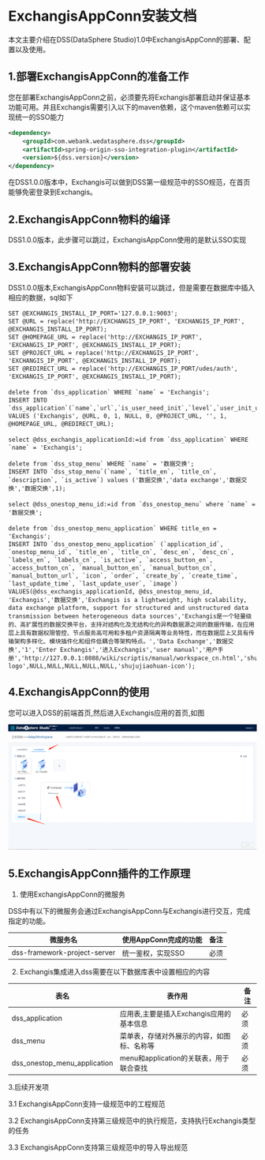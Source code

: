 # ExchangisAppConn安装文档

本文主要介绍在DSS(DataSphere Studio)1.0中ExchangisAppConn的部署、配置以及使用。



## 1.部署ExchangisAppConn的准备工作

您在部署ExchangisAppConn之前，必须要先将Exchangis部署启动并保证基本功能可用。并且Exchangis需要引入以下的maven依赖，这个maven依赖可以实现统一的SSO能力
```xml
<dependency>
    <groupId>com.webank.wedatasphere.dss</groupId>
    <artifactId>spring-origin-sso-integration-plugin</artifactId>
    <version>${dss.version}</version>
</dependency>
```
在DSS1.0.0版本中，Exchangis可以做到DSS第一级规范中的SSO规范，在首页能够免密登录到Exchangis。


## 2.ExchangisAppConn物料的编译

DSS1.0.0版本，此步骤可以跳过，ExchangisAppConn使用的是默认SSO实现

## 3.ExchangisAppConn物料的部署安装

DSS1.0.0版本,ExchangisAppConn物料安装可以跳过，但是需要在数据库中插入相应的数据，sql如下
```roomsql
SET @EXCHANGIS_INSTALL_IP_PORT='127.0.0.1:9003';
SET @URL = replace('http://EXCHANGIS_IP_PORT', 'EXCHANGIS_IP_PORT', @EXCHANGIS_INSTALL_IP_PORT);
SET @HOMEPAGE_URL = replace('http://EXCHANGIS_IP_PORT', 'EXCHANGIS_IP_PORT', @EXCHANGIS_INSTALL_IP_PORT);
SET @PROJECT_URL = replace('http://EXCHANGIS_IP_PORT', 'EXCHANGIS_IP_PORT', @EXCHANGIS_INSTALL_IP_PORT);
SET @REDIRECT_URL = replace('http://EXCHANGIS_IP_PORT/udes/auth', 'EXCHANGIS_IP_PORT', @EXCHANGIS_INSTALL_IP_PORT);

delete from `dss_application` WHERE `name` = 'Exchangis';
INSERT INTO `dss_application`(`name`,`url`,`is_user_need_init`,`level`,`user_init_url`,`exists_project_service`,`project_url`,`enhance_json`,`if_iframe`,`homepage_url`,`redirect_url`) VALUES ('Exchangis', @URL, 0, 1, NULL, 0, @PROJECT_URL, '', 1, @HOMEPAGE_URL, @REDIRECT_URL);

select @dss_exchangis_applicationId:=id from `dss_application` WHERE `name` = 'Exchangis';

delete from `dss_stop_menu` WHERE `name` = '数据交换';
INSERT INTO `dss_stop_menu`(`name`, `title_en`, `title_cn`, `description`, `is_active`) values ('数据交换','data exchange','数据交换','数据交换',1);

select @dss_onestop_menu_id:=id from `dss_onestop_menu` where `name` = '数据交换';

delete from `dss_onestop_menu_application` WHERE title_en = 'Exchangis';
INSERT INTO `dss_onestop_menu_application` (`application_id`, `onestop_menu_id`, `title_en`, `title_cn`, `desc_en`, `desc_cn`, `labels_en`, `labels_cn`, `is_active`, `access_button_en`, `access_button_cn`, `manual_button_en`, `manual_button_cn`, `manual_button_url`, `icon`, `order`, `create_by`, `create_time`, `last_update_time`, `last_update_user`, `image`) 
VALUES(@dss_exchangis_applicationId, @dss_onestop_menu_id, 'Exchangis','数据交换','Exchangis is a lightweight, high scalability, data exchange platform, support for structured and unstructured data transmission between heterogeneous data sources','Exchangis是一个轻量级的、高扩展性的数据交换平台，支持对结构化及无结构化的异构数据源之间的数据传输，在应用层上具有数据权限管控、节点服务高可用和多租户资源隔离等业务特性，而在数据层上又具有传输架构多样化、模块插件化和组件低耦合等架构特点。','Data Exchange','数据交换','1','Enter Exchangis','进入Exchangis','user manual','用户手册','http://127.0.0.1:8088/wiki/scriptis/manual/workspace_cn.html','shujujiaohuan-logo',NULL,NULL,NULL,NULL,NULL,'shujujiaohuan-icon');
```



## 4.ExchangisAppConn的使用
您可以进入DSS的前端首页,然后进入Exchangis应用的首页,如图

![Exchangis嵌入DSS](../Images/安装部署/ExchangisAppConn部署/DSS-Exchangis.png)


## 5.ExchangisAppConn插件的工作原理

1. 使用ExchangisAppConn的微服务

DSS中有以下的微服务会通过ExchangisAppConn与Exchangis进行交互，完成指定的功能。

| 微服务名      | 使用AppConn完成的功能   | 备注                                   |
|-----------------|----------------|----------------------------------------|
| dss-framework-project-server       | 统一鉴权，实现SSO   | 必须                                   |




2. Exchangis集成进入dss需要在以下数据库表中设置相应的内容

| 表名      | 表作用   | 备注                                   |
|-----------------|----------------|----------------------------------------|
| dss_application       | 应用表,主要是插入Exchangis应用的基本信息    | 必须                                   |
| dss_menu     | 菜单表，存储对外展示的内容，如图标、名称等 | 必须                                   |
| dss_onestop_menu_application | menu和application的关联表，用于联合查找 |                    必须                |



3.后续开发项

3.1 ExchangisAppConn支持一级规范中的工程规范

3.2 ExchangisAppConn支持第三级规范中的执行规范，支持执行Exchangis类型的任务

3.3 ExchangisAppConn支持第三级规范中的导入导出规范
